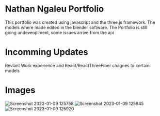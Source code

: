 # Nathan Ngaleu Portfolio
This portfolio was created using javascript and the three.js framework.
The models where made edited in the blender software.
The Portfolio is still going undeveoplment, some issues arrive from the api

# Incomming Updates
Revlant Work experience and React/ReactThreeFiber
chagnes to certain models

# Images
![Screenshot 2023-01-09 125758](https://user-images.githubusercontent.com/98197211/211377866-5d902c23-3cab-406d-94a0-dcedbb4dd55b.png)
![Screenshot 2023-01-09 125845](https://user-images.githubusercontent.com/98197211/211377870-d04ef340-5966-4ffa-8c31-a9939a01d645.png)
![Screenshot 2023-01-09 125920](https://user-images.githubusercontent.com/98197211/211377871-c1a0f788-1165-4b41-bd7a-2c1a81b2a45c.png)
